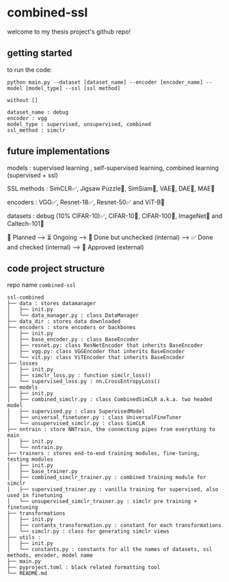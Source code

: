 # combined-ssl
welcome to my thesis project's github repo! 

## getting started
to run the code:
```shell
python main.py --dataset [dataset_name] --encoder [encoder_name] --model [model_type] --ssl [ssl method]

without []

dataset_name : debug
encoder : vgg
model_type : supervised, unsupervised, combined
ssl_method : simclr
```

## future implementations

models : supervised learning , self-supervised learning, combined learning (supervised + ssl)

SSL methods : SimCLR✅, Jigsaw Puzzle🚧, SimSiam🚧, VAE📝, DAE📝, MAE📝

encoders : VGG✅, Resnet-18✅, Resnet-50✅ and ViT-B🚧

datasets :  debug (10% CIFAR-10)✅, CIFAR-10🚧, CIFAR-100🚧, ImageNet🚧 and Caltech-101🚧

📝 Planned --> ⏳ Ongoing --> 🚧 Done but unchecked (internal) --> ✅ Done and checked (internal) --> 💯 Approved (external)

## code project structure

repo name `combined-ssl`
```
ssl-combined
├── data : stores datamanager
│   ├── init.py 
│   └── data_manager.py : class DataManager
├── data_dir : stores data downloaded
├── encoders : store encoders or backbones
│   ├── init.py
│   ├── base_encoder.py : class BaseEncoder
│   ├── resnet.py: class ResNetEncoder that inherits BaseEncoder
│   ├── vgg.py: class VGGEncoder that inherits BaseEncoder
│   └── vit.py: class ViTEncoder that inherits BaseEncoder
├── losses
│   ├── init.py
│   ├── simclr_loss.py : function simclr_loss()
│   └── supervised_loss.py : nn.CrossEntropyLoss()
├── models
│   ├── init.py
│   ├── combined_simclr.py : class CombinedSimCLR a.k.a. two headed model
│   ├── supervised.py : class SupervisedModel
│   ├── universal_finetuner.py : class UniversalFineTuner
│   └── unsupervised_simclr.py : class SimCLR
├── nntrain : store NNTrain, the connecting pipes from everything to main
│   ├── init.py
│   └── nntrain.py
├── trainers : stores end-to-end training modules, fine-tuning, testing modules
│   ├── init.py
│   ├── base_trainer.py 
│   ├── combined_simclr_trainer.py : combined training module for simclr
│   ├── supervised_trainer.py : vanilla training for supervised, also used in finetuning
│   └── unsupervised_simclr_trainer.py : simclr pre training + finetuning
├── transformations
│   ├── init.py
│   ├── contants_transformation.py : constant for each transformations
│   └── simclr.py : class for generating simclr views
├── utils : 
│   ├── init.py 
│   └── constants.py : constants for all the names of datasets, ssl methods, encoder, model name
├── main.py
├── pyproject.toml : black related formatting tool
└── README.md 
```
